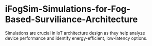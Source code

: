 # iFogSim-Simulations-for-Fog-Based-Surviliance-Architecture
 Simulations are crucial in IoT architecture design as they help analyze device performance and identify energy-efficient, low-latency options.

